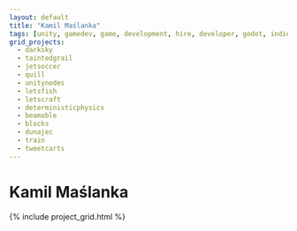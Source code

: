 ```yaml
---
layout: default
title: "Kamil Maślanka"
tags: [unity, gamedev, game, development, hire, developer, godot, indie, design, algorithms, math, shaders, rendering, physics, gameplay]
grid_projects:
  - darksky
  - taintedgrail
  - jetsoccer
  - quill
  - unitynodes
  - letsfish
  - letscraft
  - deterministicphysics
  - beamable
  - blocks
  - dunajec
  - train
  - tweetcarts
---
```


# Kamil Maślanka

<div>
{% include project_grid.html %}
</div>